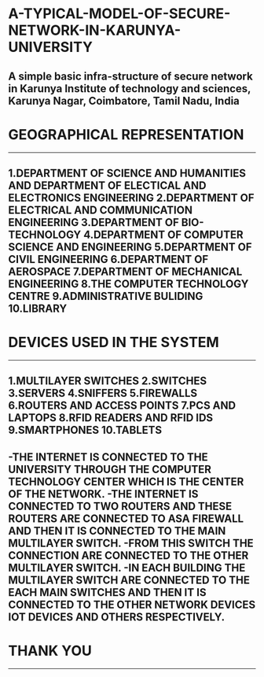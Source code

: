 # A-TYPICAL-MODEL-OF-SECURE-NETWORK-IN-KARUNYA-UNIVERSITY
A simple basic infra-structure of secure network in Karunya Institute of technology and sciences, Karunya Nagar, Coimbatore, Tamil Nadu, India
----------------------------------------------------------

# GEOGRAPHICAL REPRESENTATION

----------------------------------------------------------
1.DEPARTMENT OF SCIENCE AND HUMANITIES AND 
  DEPARTMENT OF ELECTICAL AND ELECTRONICS ENGINEERING
2.DEPARTMENT OF ELECTRICAL AND COMMUNICATION ENGINEERING
3.DEPARTMENT OF BIO-TECHNOLOGY
4.DEPARTMENT OF COMPUTER SCIENCE AND ENGINEERING
5.DEPARTMENT OF CIVIL ENGINEERING
6.DEPARTMENT OF AEROSPACE
7.DEPARTMENT OF MECHANICAL ENGINEERING
8.THE COMPUTER TECHNOLOGY CENTRE 
9.ADMINISTRATIVE BULIDING
10.LIBRARY
----------------------------------------------------------

# DEVICES USED IN THE SYSTEM

----------------------------------------------------------
1.MULTILAYER SWITCHES
2.SWITCHES
3.SERVERS
4.SNIFFERS
5.FIREWALLS 
6.ROUTERS AND ACCESS POINTS
7.PCS AND LAPTOPS
8.RFID READERS AND RFID IDS
9.SMARTPHONES
10.TABLETS
----------------------------------------------------------
-THE INTERNET IS CONNECTED TO THE UNIVERSITY THROUGH THE 
 COMPUTER TECHNOLOGY CENTER WHICH IS THE CENTER OF THE 
 NETWORK.
-THE INTERNET IS CONNECTED TO TWO ROUTERS AND THESE 
 ROUTERS ARE CONNECTED TO ASA FIREWALL AND THEN 
 IT IS CONNECTED TO THE MAIN MULTILAYER SWITCH.
-FROM THIS SWITCH THE CONNECTION ARE CONNECTED TO THE OTHER
 MULTILAYER SWITCH.
-IN EACH BUILDING THE MULTILAYER SWITCH ARE CONNECTED TO 
 THE EACH MAIN SWITCHES AND THEN IT IS CONNECTED TO THE 
 OTHER NETWORK DEVICES IOT DEVICES AND OTHERS RESPECTIVELY.
----------------------------------------------------------
# THANK YOU
----------------------------------------------------------
